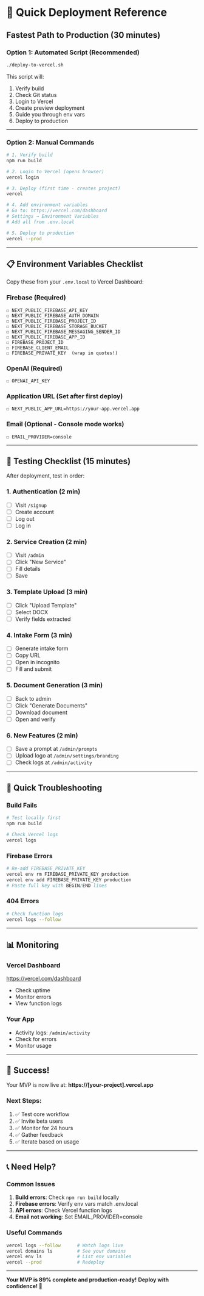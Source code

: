 # 🚀 Quick Deployment Reference

## Fastest Path to Production (30 minutes)

### Option 1: Automated Script (Recommended)
```bash
./deploy-to-vercel.sh
```
This script will:
1. Verify build
2. Check Git status
3. Login to Vercel
4. Create preview deployment
5. Guide you through env vars
6. Deploy to production

---

### Option 2: Manual Commands
```bash
# 1. Verify build
npm run build

# 2. Login to Vercel (opens browser)
vercel login

# 3. Deploy (first time - creates project)
vercel

# 4. Add environment variables
# Go to: https://vercel.com/dashboard
# Settings → Environment Variables
# Add all from .env.local

# 5. Deploy to production
vercel --prod
```

---

## 📋 Environment Variables Checklist

Copy these from your `.env.local` to Vercel Dashboard:

### Firebase (Required)
```
☐ NEXT_PUBLIC_FIREBASE_API_KEY
☐ NEXT_PUBLIC_FIREBASE_AUTH_DOMAIN
☐ NEXT_PUBLIC_FIREBASE_PROJECT_ID
☐ NEXT_PUBLIC_FIREBASE_STORAGE_BUCKET
☐ NEXT_PUBLIC_FIREBASE_MESSAGING_SENDER_ID
☐ NEXT_PUBLIC_FIREBASE_APP_ID
☐ FIREBASE_PROJECT_ID
☐ FIREBASE_CLIENT_EMAIL
☐ FIREBASE_PRIVATE_KEY  (wrap in quotes!)
```

### OpenAI (Required)
```
☐ OPENAI_API_KEY
```

### Application URL (Set after first deploy)
```
☐ NEXT_PUBLIC_APP_URL=https://your-app.vercel.app
```

### Email (Optional - Console mode works)
```
☐ EMAIL_PROVIDER=console
```

---

## 🧪 Testing Checklist (15 minutes)

After deployment, test in order:

### 1. Authentication (2 min)
- [ ] Visit `/signup`
- [ ] Create account
- [ ] Log out
- [ ] Log in

### 2. Service Creation (2 min)
- [ ] Visit `/admin`
- [ ] Click "New Service"
- [ ] Fill details
- [ ] Save

### 3. Template Upload (3 min)
- [ ] Click "Upload Template"
- [ ] Select DOCX
- [ ] Verify fields extracted

### 4. Intake Form (3 min)
- [ ] Generate intake form
- [ ] Copy URL
- [ ] Open in incognito
- [ ] Fill and submit

### 5. Document Generation (3 min)
- [ ] Back to admin
- [ ] Click "Generate Documents"
- [ ] Download document
- [ ] Open and verify

### 6. New Features (2 min)
- [ ] Save a prompt at `/admin/prompts`
- [ ] Upload logo at `/admin/settings/branding`
- [ ] Check logs at `/admin/activity`

---

## 🐛 Quick Troubleshooting

### Build Fails
```bash
# Test locally first
npm run build

# Check Vercel logs
vercel logs
```

### Firebase Errors
```bash
# Re-add FIREBASE_PRIVATE_KEY
vercel env rm FIREBASE_PRIVATE_KEY production
vercel env add FIREBASE_PRIVATE_KEY production
# Paste full key with BEGIN/END lines
```

### 404 Errors
```bash
# Check function logs
vercel logs --follow
```

---

## 📊 Monitoring

### Vercel Dashboard
https://vercel.com/dashboard
- Check uptime
- Monitor errors
- View function logs

### Your App
- Activity logs: `/admin/activity`
- Check for errors
- Monitor usage

---

## 🎉 Success!

Your MVP is now live at:
**https://[your-project].vercel.app**

### Next Steps:
1. ✅ Test core workflow
2. ✅ Invite beta users
3. ✅ Monitor for 24 hours
4. ✅ Gather feedback
5. ✅ Iterate based on usage

---

## 📞 Need Help?

### Common Issues
1. **Build errors**: Check `npm run build` locally
2. **Firebase errors**: Verify env vars match .env.local
3. **API errors**: Check Vercel function logs
4. **Email not working**: Set EMAIL_PROVIDER=console

### Useful Commands
```bash
vercel logs --follow      # Watch logs live
vercel domains ls         # See your domains
vercel env ls             # List env variables
vercel --prod             # Redeploy
```

---

**Your MVP is 89% complete and production-ready!**
**Deploy with confidence! 🚀**
